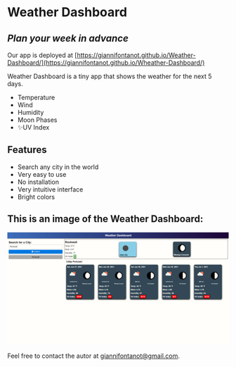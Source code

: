 #  Weather Dashboard
## _Plan your week in advance_

Our app is deployed at [https://giannifontanot.github.io/Weather-Dashboard/](https://giannifontanot.github.io/Wheather-Dashboard/)

Weather Dashboard is a tiny app that shows the weather for the next 5 days.

- Temperature
- Wind
- Humidity
- Moon Phases
- ✨UV Index

## Features

- Search any city in the world
- Very easy to use
- No installation
- Very intuitive interface
- Bright colors

## This is an image of the Weather Dashboard: 
![img.png](assets/images/screenshot.png)

Feel free to contact the autor at [giannifontanot@gmail.com](http://mailto:giannifontanot@gmail.com/).


